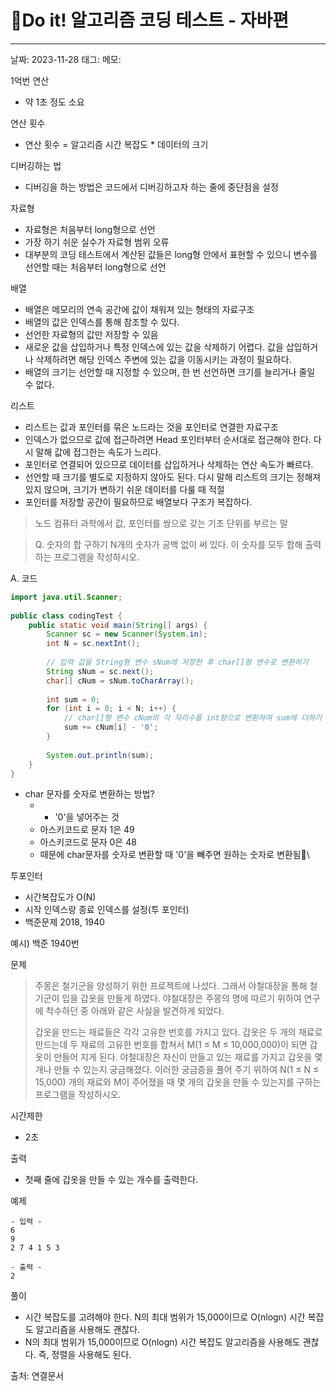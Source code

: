 # Do it! 알고리즘 코딩 테스트 - 자바편
---

날짜: 2023-11-28
태그:
메모:

1억번 연산
- 약 1초 정도 소요

연산 횟수
- 연산 횟수 = 알고리즘 시간 복잡도 * 데이터의 크기

디버깅하는 법
- 디버깅을 하는 방법은 코드에서 디버깅하고자 하는 줄에 중단점을 설정

자료형
- 자료형은 처음부터 long형으로 선언
- 가장 하기 쉬운 실수가 자료형 범위 오류
- 대부분의 코딩 테스트에서 계산된 값들은 long형 안에서 표현할 수 있으니 변수를 선언할 때는 처음부터 long형으로 선언

배열
- 배열은 메모리의 연속 공간에 값이 채워져 있는 형태의 자료구조
- 배열의 값은 인덱스를 통해 참조할 수 있다.
- 선언한 자료형의 값만 저장할 수 있음
- 새로운 값을 삽입하거나 특정 인덱스에 있는 값을 삭제하기 어렵다. 값을 삽입하거나 삭제하려면 해당 인덱스 주변에 있는 값을 이동시키는 과정이 필요하다.
- 배열의 크기는 선언할 때 지정할 수 있으며, 한 번 선언하면 크기를 늘리거나 줄일 수 없다.

리스트
- 리스트는 값과 포인터를 묶은 노드라는 것을 포인터로 연결한 자료구조
- 인덱스가 없으므로 값에 접근하려면 Head 포인터부터 순서대로 접근해야 한다. 다시 말해 값에 접그한는 속도가 느리다.
- 포인터로 연결되어 있으므로 데이터를 삽입하거나 삭제하는 연산 속도가 빠르다.
- 선언할 때 크기를 별도로 지정하지 않아도 된다. 다시 말해 리스트의 크기는 정해져 있지 않으며, 크기가 변하기 쉬운 데이터를 다룰 때 적절
- 포인터를 저장할 공간이 필요하므로 배열보다 구조가 복잡하다.

>노드
>컴퓨터 과학에서 값, 포인터를 쌍으로 갖는 기초 단위를 부르는 말

> Q. 숫자의 합 구하기
> N개의 숫자가 공백 없이 써 있다. 이 숫자를 모두 합해 출력하는 프로그램을 작성하시오.

A. 코드
```java
import java.util.Scanner;  
  
public class codingTest {  
    public static void main(String[] args) {  
        Scanner sc = new Scanner(System.in);  
        int N = sc.nextInt();  
  
        // 입력 값을 String형 변수 sNum에 저장한 후 char[]형 변수로 변환하기  
        String sNum = sc.next();  
        char[] cNum = sNum.toCharArray();  
  
        int sum = 0;  
        for (int i = 0; i < N; i++) {  
            // char[]형 변수 cNum의 각 자리수를 int형으로 변환하여 sum에 더하기  
            sum += cNum[i] - '0';  
        }  
  
        System.out.println(sum);  
    }  
}
```
- char 문자를 숫자로 변환하는 방법? 
	- - '0'을 넣어주는 것
	- 아스키코드로 문자 1은 49
	- 아스키코드로 문자 0은 48
	- 때문에 char문자를 숫자로 변환할 때 '0'을 빼주면 원하는 숫자로 변환됨\

투포인터
- 시간복잡도가 O(N)
- 시작 인덱스랑 종료 인덱스를 설정(투 포인터)
- 백준문제 2018, 1940

예시)
백준 1940번

문제
> 주몽은 철기군을 양성하기 위한 프로젝트에 나섰다. 그래서 야철대장을 통해 철기군이 입을 갑옷을 만들게 하였다. 야철대장은 주몽의 명에 따르기 위하여 연구에 착수하던 중 아래와 같은 사실을 발견하게 되었다.
> 
> 갑옷을 만드는 재료들은 각각 고유한 번호를 가지고 있다. 갑옷은 두 개의 재료로 만드는데 두 재료의 고유한 번호를 합쳐서 M(1 ≤ M ≤ 10,000,000)이 되면 갑옷이 만들어 지게 된다. 야철대장은 자신이 만들고 있는 재료를 가지고 갑옷을 몇 개나 만들 수 있는지 궁금해졌다. 이러한 궁금증을 풀어 주기 위하여 N(1 ≤ N ≤ 15,000) 개의 재료와 M이 주어졌을 때 몇 개의 갑옷을 만들 수 있는지를 구하는 프로그램을 작성하시오.

시간제한
- 2초

출력
- 첫째 줄에 갑옷을 만들 수 있는 개수를 출력한다.

예제
```
- 입력 -
6
9
2 7 4 1 5 3

- 출력 -
2
```

풀이
- 시간 복잡도를 고려해야 한다. N의 최대 범위가 15,000이므로 O(nlogn) 시간 복잡도 알고리즘을 사용해도 괜찮다.
- N의 최대 범위가 15,000이므로 O(nlogn) 시간 복잡도 알고리즘을 사용해도 괜찮다. 즉, 정렬을 사용해도 된다.

출처:
연결문서
